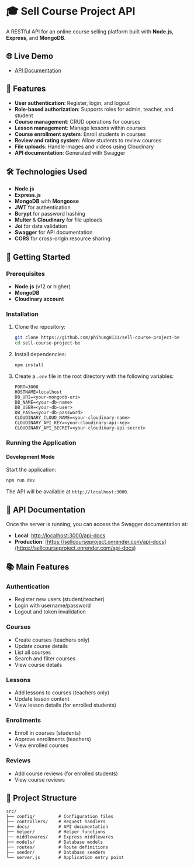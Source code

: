 ﻿# 🎓 Sell Course Project API

A RESTful API for an online course selling platform built with **Node.js**, **Express**, and **MongoDB**.

## 🌐 Live Demo

- [API Documentation](https://sellcourseproject.onrender.com/api-docs)

## 🚀 Features

- **User authentication**: Register, login, and logout
- **Role-based authorization**: Supports roles for admin, teacher, and student
- **Course management**: CRUD operations for courses
- **Lesson management**: Manage lessons within courses
- **Course enrollment system**: Enroll students in courses
- **Review and rating system**: Allow students to review courses
- **File uploads**: Handle images and videos using Cloudinary
- **API documentation**: Generated with Swagger

## 🛠 Technologies Used

- **Node.js**
- **Express.js**
- **MongoDB** with **Mongoose**
- **JWT** for authentication
- **Bcrypt** for password hashing
- **Multer** & **Cloudinary** for file uploads
- **Joi** for data validation
- **Swagger** for API documentation
- **CORS** for cross-origin resource sharing

## 📖 Getting Started

### Prerequisites

- **Node.js** (v12 or higher)
- **MongoDB**
- **Cloudinary account**

### Installation

1. Clone the repository:
    ```sh
    git clone https://github.com/phihung0131/sell-course-project-be
    cd sell-course-project-be
    ```
2. Install dependencies:
    ```sh
    npm install
    ```
3. Create a `.env` file in the root directory with the following variables:
    ```env
    PORT=3000
    HOSTNAME=localhost
    DB_URI=<your-mongodb-uri>
    DB_NAME=<your-db-name>
    DB_USER=<your-db-user>
    DB_PASS=<your-db-password>
    CLOUDINARY_CLOUD_NAME=<your-cloudinary-name>
    CLOUDINARY_API_KEY=<your-cloudinary-api-key>
    CLOUDINARY_API_SECRET=<your-cloudinary-api-secret>
    ```

### Running the Application

#### Development Mode

Start the application:
```sh
npm run dev
```
The API will be available at `http://localhost:3000`.

## 📜 API Documentation

Once the server is running, you can access the Swagger documentation at:

- **Local**: [http://localhost:3000/api-docs](http://localhost:3000/api-docs)
- **Production**: [https://sellcourseproject.onrender.com/api-docs](https://sellcourseproject.onrender.com/api-docs)

## 📚 Main Features

### Authentication

- Register new users (student/teacher)
- Login with username/password
- Logout and token invalidation

### Courses

- Create courses (teachers only)
- Update course details
- List all courses
- Search and filter courses
- View course details

### Lessons

- Add lessons to courses (teachers only)
- Update lesson content
- View lesson details (for enrolled students)

### Enrollments

- Enroll in courses (students)
- Approve enrollments (teachers)
- View enrolled courses

### Reviews

- Add course reviews (for enrolled students)
- View course reviews

## 📁 Project Structure

```
src/
├── config/         # Configuration files
├── controllers/    # Request handlers
├── docs/           # API documentation
├── helper/         # Helper functions
├── middlewares/    # Express middlewares
├── models/         # Database models
├── routes/         # Route definitions
├── seeder/         # Database seeders
└── server.js       # Application entry point
```